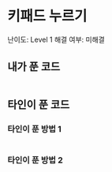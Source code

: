 # 키패드 누르기

난이도: Level 1
해결 여부: 미해결

## 내가 푼 코드

```python

```

## 타인이 푼 코드

### 타인이 푼 방법 1

```python

```

### 타인이 푼 방법 2

```python

```